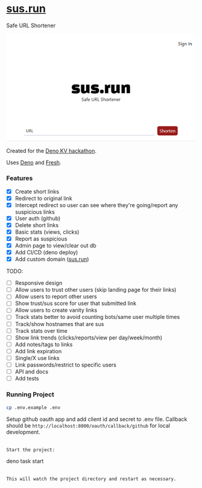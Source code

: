 # [sus.run](https://sus.run)

Safe URL Shortener

[![screenshots](./static/screenshots/sus.run-home.png)](./static/screenshots/)

Created for the [Deno KV hackathon](https://deno.com/blog/deno-kv-hackathon).

Uses [Deno](https://deno.land) and [Fresh](https://fresh.deno.dev).

### Features

- [x] Create short links
- [x] Redirect to original link
- [x] Intercept redirect so user can see where they're going/report any suspicious links
- [x] User auth (github)
- [x] Delete short links
- [x] Basic stats (views, clicks)
- [x] Report as suspicious
- [x] Admin page to view/clear out db
- [x] Add CI/CD (deno deploy)
- [x] Add custom domain ([sus.run](https://sus.run))

TODO:

- [ ] Responsive design
- [ ] Allow users to trust other users (skip landing page for their links)
- [ ] Allow users to report other users
- [ ] Show trust/sus score for user that submitted link
- [ ] Allow users to create vanity links
- [ ] Track stats better to avoid counting bots/same user multiple times
- [ ] Track/show hostnames that are sus
- [ ] Track stats over time
- [ ] Show link trends (clicks/reports/view per day/week/month)
- [ ] Add notes/tags to links
- [ ] Add link expiration
- [ ] Single/X use links
- [ ] Link passwords/restrict to specific users
- [ ] API and docs
- [ ] Add tests

### Running Project

```bash
cp .env.example .env
```

Setup github oauth app and add client id and secret to .env file. Callback should be `http://localhost:8000/oauth/callback/github` for local development.
```

Start the project:

```
deno task start
```

This will watch the project directory and restart as necessary.
